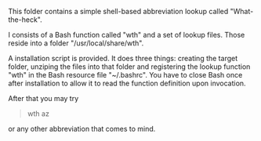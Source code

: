 This folder contains a simple shell-based abbreviation lookup called "What-the-heck".

I consists of a Bash function called "wth" and a set of lookup files. Those reside into a folder "/usr/local/share/wth".

A installation script is provided. It does three things: creating the target folder, unziping the files into that folder and registering the lookup function "wth" in the Bash resource file "~/.bashrc". You have to close Bash once after installation to allow it to read the function definition upon invocation.

After that you may try
> wth az

or any other abbreviation that comes to mind.
